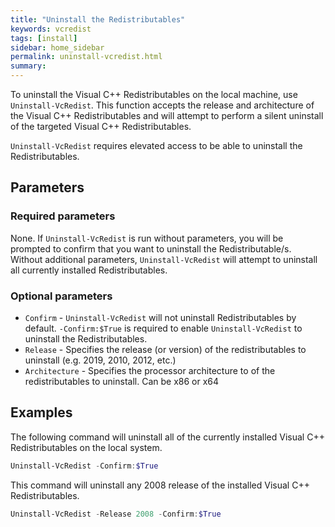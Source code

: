 ```yaml
---
title: "Uninstall the Redistributables"
keywords: vcredist
tags: [install]
sidebar: home_sidebar
permalink: uninstall-vcredist.html
summary: 
---
```

To uninstall the Visual C++ Redistributables on the local machine, use `Uninstall-VcRedist`. This function accepts the release and architecture of the Visual C++ Redistributables and will attempt to perform a silent uninstall of the targeted Visual C++ Redistributables.

`Uninstall-VcRedist` requires elevated access to be able to uninstall the Redistributables.

## Parameters

### Required parameters

None. If `Uninstall-VcRedist` is run without parameters, you will be prompted to confirm that you want to uninstall the Redistributable/s. Without additional parameters, `Uninstall-VcRedist` will attempt to uninstall all currently installed Redistributables.

### Optional parameters

* `Confirm` - `Uninstall-VcRedist` will not uninstall Redistributables by default. `-Confirm:$True` is required to enable `Uninstall-VcRedist` to uninstall the Redistributables.
* `Release` - Specifies the release (or version) of the redistributables to uninstall (e.g. 2019, 2010, 2012, etc.)
* `Architecture` - Specifies the processor architecture to of the redistributables to uninstall. Can be x86 or x64

## Examples

The following command will uninstall all of the currently installed Visual C++ Redistributables on the local system.

```powershell
Uninstall-VcRedist -Confirm:$True
```

This command will uninstall any 2008 release of the installed Visual C++ Redistributables.

```powershell
Uninstall-VcRedist -Release 2008 -Confirm:$True
```
